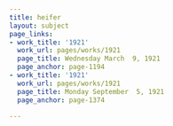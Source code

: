 ```yaml
---
title: heifer
layout: subject
page_links:
- work_title: '1921'
  work_url: pages/works/1921
  page_title: Wednesday March  9, 1921
  page_anchor: page-1194
- work_title: '1921'
  work_url: pages/works/1921
  page_title: Monday September  5, 1921
  page_anchor: page-1374

---
```

